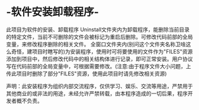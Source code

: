 # -软件安装卸载程序-
此项目为软件的安装、卸载程序
Uninstall文件夹内为卸载程序，能删除当前目录的特定文件，当前不可删除的文件会被标记为重启后删除。可修改代码前部的全局变量，来修改程序删除的相关文件。
全窗口文件夹内(别问这个文件夹名称卫啥这么奇怪，建项目时瞎写的)为安装程序，使用时可将要使用的文件作为"FILES"资源添加到项目中，然后修改代码中的相关结构体进行记录，即可正常安装。用户协议写在代码前部的全局变量中，可根据需要修改。(注意:由于程序文件大小问题，上传此项目时删除了部分"FILES"资源，使用此项目时请先修改相关资源)

声明：此安装程序为组织内部交流程序，仅供学习、娱乐、交流等用途，严禁用于其他商业的或非法的用途，未经允许严禁转载，由本程序造成的一切后果，程序开发者概不负责。
